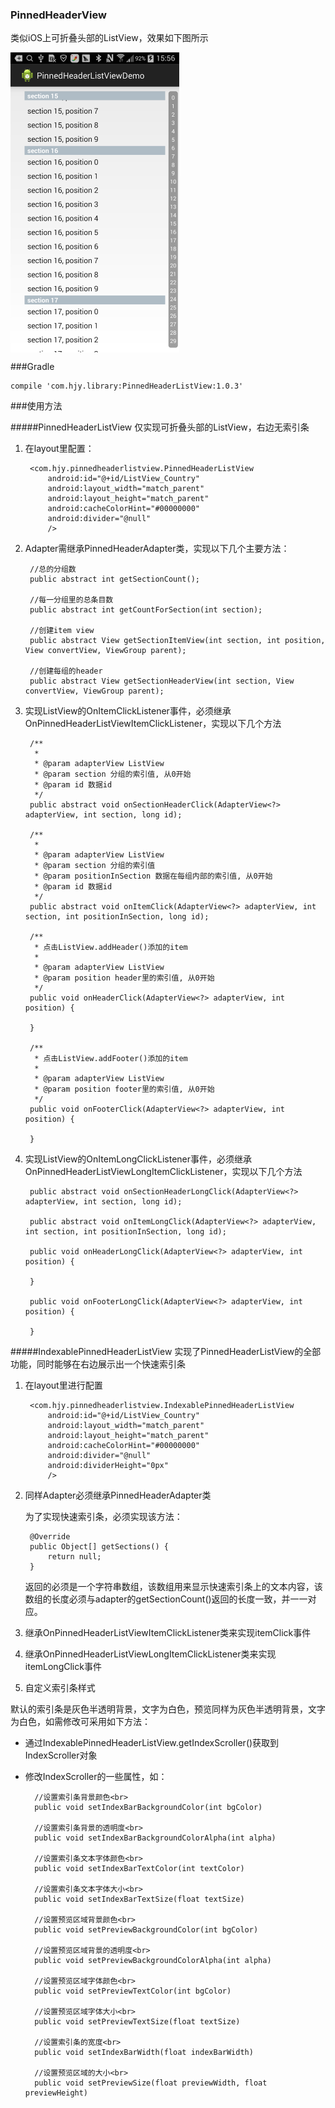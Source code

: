 ### PinnedHeaderView
类似iOS上可折叠头部的ListView，效果如下图所示

<img src="https://github.com/houjinyun/PinnedHeaderView/blob/master/screenshots/img1.png?raw=true" width = "270" height = "480" alt="图片名称" align=center />

###Gradle

	compile 'com.hjy.library:PinnedHeaderListView:1.0.3'
	
###使用方法

#####PinnedHeaderListView
仅实现可折叠头部的ListView，右边无索引条

1. 在layout里配置：
	      
	  	<com.hjy.pinnedheaderlistview.PinnedHeaderListView
            android:id="@+id/ListView_Country"
            android:layout_width="match_parent"
            android:layout_height="match_parent"
            android:cacheColorHint="#00000000"
            android:divider="@null"
            />
           
2. Adapter需继承PinnedHeaderAdapter类，实现以下几个主要方法：

		//总的分组数
	    public abstract int getSectionCount();
		
		//每一分组里的总条目数
    	public abstract int getCountForSection(int section);
   		
   		//创建item view
    	public abstract View getSectionItemView(int section, int position, View convertView, ViewGroup parent);
		
		//创建每组的header
    	public abstract View getSectionHeaderView(int section, View convertView, ViewGroup parent);
    	
3. 实现ListView的OnItemClickListener事件，必须继承OnPinnedHeaderListViewItemClickListener，实现以下几个方法
	
	    /**
         *         
         * @param adapterView ListView
         * @param section 分组的索引值, 从0开始
         * @param id 数据id
         */
		public abstract void onSectionHeaderClick(AdapterView<?> adapterView, int section, long id);

        /**
         *
         * @param adapterView ListView
         * @param section 分组的索引值
         * @param positionInSection 数据在每组内部的索引值, 从0开始
         * @param id 数据id
         */
		public abstract void onItemClick(AdapterView<?> adapterView, int section, int positionInSection, long id);

	    /**
		 * 点击ListView.addHeader()添加的item
		 *
		 * @param adapterView ListView
		 * @param position header里的索引值, 从0开始
		 */
		public void onHeaderClick(AdapterView<?> adapterView, int position) {
			
		}

	    /**
		 * 点击ListView.addFooter()添加的item
		 *
		 * @param adapterView ListView
		 * @param position footer里的索引值, 从0开始
		 */
		public void onFooterClick(AdapterView<?> adapterView, int position) {
			
		}
		
4. 实现ListView的OnItemLongClickListener事件，必须继承OnPinnedHeaderListViewLongItemClickListener，实现以下几个方法

		public abstract void onSectionHeaderLongClick(AdapterView<?> adapterView, int section, long id);

		public abstract void onItemLongClick(AdapterView<?> adapterView, int section, int positionInSection, long id);

		public void onHeaderLongClick(AdapterView<?> adapterView, int position) {

		}

		public void onFooterLongClick(AdapterView<?> adapterView, int position) {

		}
		
#####IndexablePinnedHeaderListView
实现了PinnedHeaderListView的全部功能，同时能够在右边展示出一个快速索引条

1. 在layout里进行配置
	
	    <com.hjy.pinnedheaderlistview.IndexablePinnedHeaderListView
            android:id="@+id/ListView_Country"
            android:layout_width="match_parent"
            android:layout_height="match_parent"
            android:cacheColorHint="#00000000"
            android:divider="@null"
            android:dividerHeight="0px"
            />
            
2. 同样Adapter必须继承PinnedHeaderAdapter类
 	
 	为了实现快速索引条，必须实现该方法：
 		
 	    @Override
		public Object[] getSections() {
		    return null;
		}
	返回的必须是一个字符串数组，该数组用来显示快速索引条上的文本内容，该数组的长度必须与adapter的getSectionCount()返回的长度一致，并一一对应。
 
3. 继承OnPinnedHeaderListViewItemClickListener类来实现itemClick事件
 
4. 继承OnPinnedHeaderListViewLongItemClickListener类来实现itemLongClick事件
 
5. 自定义索引条样式
 
 默认的索引条是灰色半透明背景，文字为白色，预览同样为灰色半透明背景，文字为白色，如需修改可采用如下方法：
 
 * 通过IndexablePinnedHeaderListView.getIndexScroller()获取到IndexScroller对象
 * 修改IndexScroller的一些属性，如：
 	
		 //设置索引条背景颜色<br>
		 public void setIndexBarBackgroundColor(int bgColor)

		 //设置索引条背景的透明度<br>
		 public void setIndexBarBackgroundColorAlpha(int alpha)

		 //设置索引条文本字体颜色<br>
		 public void setIndexBarTextColor(int textColor)

		 //设置索引条文本字体大小<br>
		 public void setIndexBarTextSize(float textSize)

		 //设置预览区域背景颜色<br>
		 public void setPreviewBackgroundColor(int bgColor)
		
		 //设置预览区域背景的透明度<br>
		 public void setPreviewBackgroundColorAlpha(int alpha)

		 //设置预览区域字体颜色<br>
		 public void setPreviewTextColor(int bgColor)

		 //设置预览区域字体大小<br>
		 public void setPreviewTextSize(float textSize)
		
		 //设置索引条的宽度<br>
		 public void setIndexBarWidth(float indexBarWidth)
		
		 //设置预览区域的大小<br>
		 public void setPreviewSize(float previewWidth, float previewHeight)